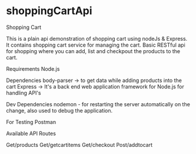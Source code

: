 # shoppingCartApi

Shopping Cart
 
This is a plain api demonstration of shopping cart using nodeJs & Express. It contains shopping 
cart service for managing the cart. Basic RESTful api for shopping where you can add, list and
checkpout the products to the cart.

Requirements
Node.js

Dependencies
body-parser -> to get data while adding products into the cart
Express -> It's a back end web application framework for Node.js for handling API's

Dev Dependencies
nodemon - for restarting the server automatically on the change, also used to debug the application.

For Testing 
Postman

Available API Routes

Get/products
Get/getcartitems
Get/checkout
Post/addtocart
